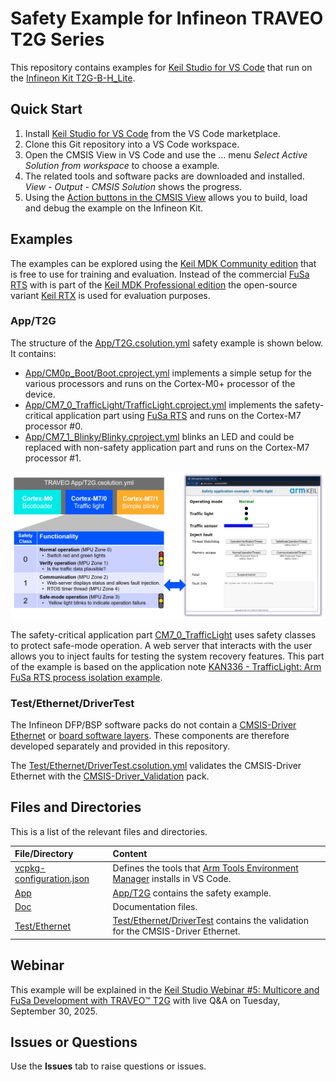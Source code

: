 # Safety Example for Infineon TRAVEO T2G Series

This repository contains examples for [Keil Studio for VS Code](https://www.keil.arm.com/) that run on the [Infineon Kit T2G-B-H_Lite](https://www.keil.arm.com/packs/kit_t2g-b-h_lite_bsp-infineon).

## Quick Start

1. Install [Keil Studio for VS Code](https://marketplace.visualstudio.com/items?itemName=Arm.keil-studio-pack) from the VS Code marketplace.
2. Clone this Git repository into a VS Code workspace.
3. Open the CMSIS View in VS Code and use the ... menu *Select Active Solution from workspace* to choose a example.
4. The related tools and software packs are downloaded and installed. *View - Output - CMSIS Solution* shows the progress.
5. Using the [Action buttons in the CMSIS View](https://github.com/ARM-software/vscode-cmsis-csolution?tab=readme-ov-file#action-buttons) allows you to build, load and debug the example on the Infineon Kit.

## Examples

The examples can be explored using the [Keil MDK Community edition](https://www.keil.arm.com/keil-mdk/#mdk-v6-editions) that is free to use for training and evaluation. Instead of the commercial [FuSa RTS](https://developer.arm.com/Tools%20and%20Software/Keil%20MDK/FuSa%20Run-Time%20System) with is part of the [Keil MDK Professional edition](https://www.keil.arm.com/keil-mdk/#mdk-v6-editions) the open-source variant [Keil RTX](https://developer.arm.com/Tools%20and%20Software/Keil%20MDK/RTX5%20RTOS) is used for evaluation purposes.

### App/T2G

The structure of the [App/T2G.csolution.yml](./App/T2G.csolution.yml) safety example is shown below. It contains:

- [App/CM0p_Boot/Boot.cproject.yml](./App/CM0p_Boot/Boot.cproject.yml) implements a simple setup for the various processors and runs on the Cortex-M0+ processor of the device.
- [App/CM7_0_TrafficLight/TrafficLight.cproject.yml](./App/CM7_0_TrafficLight/TrafficLight.cproject.yml) implements the safety-critical application part using [FuSa RTS](https://developer.arm.com/Tools%20and%20Software/Keil%20MDK/FuSa%20Run-Time%20System) and runs on the Cortex-M7 processor #0.
- [App/CM7_1_Blinky/Blinky.cproject.yml](./App/CM7_1_Blinky/Blinky.cproject.yml) blinks an LED and could be replaced with non-safety application part and runs on the Cortex-M7 processor #1.

![App_T2G Safety Example](./Doc/App_T2G.png "App_T2G Safety Example")

The safety-critical application part [CM7_0_TrafficLight](./App/CM7_0_TrafficLight/TrafficLight.cproject.yml) uses safety classes to protect safe-mode operation. A web server that interacts with the user allows you to inject faults for testing the system recovery features. This part of the example is based on the application note [KAN336 - TrafficLight: Arm FuSa RTS process isolation example](https://developer.arm.com/documentation/kan336/latest).

### Test/Ethernet/DriverTest

The Infineon DFP/BSP software packs do not contain a [CMSIS-Driver Ethernet](https://arm-software.github.io/CMSIS_6/latest/Driver/group__eth__interface__gr.html) or [board software layers](https://open-cmsis-pack.github.io/cmsis-toolbox/ReferenceApplications/#board-layer). These components are therefore developed separately and provided in this repository.

The [Test/Ethernet/DriverTest.csolution.yml](./Test/Ethernet/DriverTest.csolution.yml) validates the CMSIS-Driver Ethernet with the [CMSIS-Driver_Validation](https://github.com/ARM-software/CMSIS-Driver_Validation) pack.

## Files and Directories

This is a list of the relevant files and directories.

File/Directory                            | Content
:-----------------------------------------|:---------------------------------------------------------
[vcpkg-configuration.json](./vcpkg-configuration.json) | Defines the tools that [Arm Tools Environment Manager](https://marketplace.visualstudio.com/items?itemName=Arm.environment-manager) installs in VS Code.
[App](./App)                              | [App/T2G](#appt2g) contains the safety example.
[Doc](./Doc)                              | Documentation files.
[Test/Ethernet](./Test/Ethernet)          | [Test/Ethernet/DriverTest](#testethernetdrivertest) contains the validation for the CMSIS-Driver Ethernet.

## Webinar

This example will be explained in the [Keil Studio Webinar #5: Multicore and FuSa Development with TRAVEO™ T2G](https://www.arm.com/resources/webinar/keil-studio-session-5) with live Q&A on Tuesday, September 30, 2025.

## Issues or Questions

Use the **Issues** tab to raise questions or issues.
